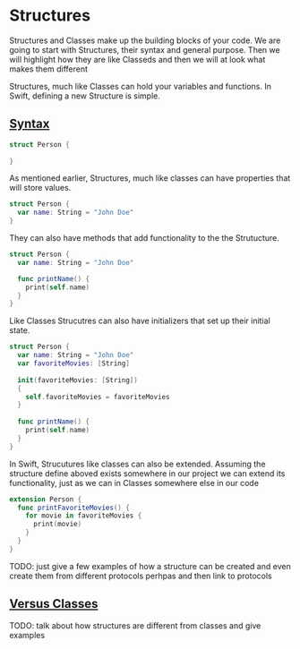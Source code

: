 # Structures

Structures and Classes make up the building blocks of your code. We are going to start with Structures, their syntax and general purpose. Then we will highlight how they are like Classeds and then we will at look what makes them different

Structures, much like Classes can hold your variables and functions. In Swift, defining a new Structure is simple. 

## [Syntax](#syntax)
````Swift
struct Person {
  
}
````
As mentioned earlier, Structures, much like classes can have properties that will store values.

````Swift
struct Person {
  var name: String = "John Doe"
}
````
They can also have methods that add functionality to the the Strutucture.

````Swift
struct Person {
  var name: String = "John Doe"

  func printName() {
    print(self.name)
  }
}
````
Like Classes Strucutres can also have initializers that set up their initial state.

````Swift
struct Person {
  var name: String = "John Doe"
  var favoriteMovies: [String]
  
  init(favoriteMovies: [String])
  {
    self.favoriteMovies = favoriteMovies
  }
  
  func printName() {
    print(self.name)
  }
}
````
In Swift, Strucutures like classes can also be extended. Assuming the structure define aboved exists somewhere in our project we can extend its functionality, just as we can in Classes somewhere else in our code 

````Swift
extension Person {
  func printFavoriteMovies() {
    for movie in favoriteMovies {
      print(movie)
    }
  }
}
````

TODO: just give a few examples of how a structure can be created and even create them from different protocols perhpas and then link to protocols

## [Versus Classes](#versus-classes)

TODO: talk about how structures are different from classes and give examples

